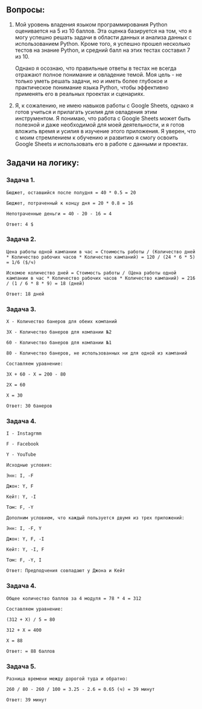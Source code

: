 ## Вопросы: 

1. Мой уровень владения языком программирования Python оценивается на 5 из 10 баллов. Эта оценка базируется на том, что я могу успешно решать задачи в области данных и анализа данных с использованием Python. Кроме того, я успешно прошел несколько тестов на знание Python, и средний балл на этих тестах составил 7 из 10.

    Однако я осознаю, что правильные ответы в тестах не всегда отражают полное понимание и овладение темой. Моя цель - не только уметь решать задачи, но и иметь более глубокое и практическое понимание языка Python, чтобы эффективно применять его в реальных проектах и сценариях.

2. Я, к сожалению, не имею навыков работы с Google Sheets, однако я готов учиться и прилагать усилия для овладения этим инструментом. Я понимаю, что работа с Google Sheets может быть полезной и даже необходимой для моей деятельности, и я готов вложить время и усилия в изучение этого приложения. Я уверен, что с моим стремлением к обучению и развитию я смогу освоить Google Sheets и использовать его в работе с данными и проектах.

## Задачи на логику:

### Задача 1.

    Бюджет, оставшийся после полудня = 40 * 0.5 = 20
   
    Бюджет, потраченный к концу дня = 20 * 0.8 = 16

    Непотраченные деньги = 40 - 20 - 16 = 4

    Ответ: 4 $

### Задача 2.

    Цена работы одной кампании в час = Стоимость работы / (Количество дней * Количество рабочих часов * Количество кампаний) = 120 / (24 * 6 * 5) = 1/6 ($/ч)
   
    Искомое количество дней = Стоимость работы / (Цена работы одной кампании в час * Количество рабочих часов * Количество кампаний) = 216 / (1 / 6 * 8 * 9) = 18 (дней)

    Ответ: 18 дней

### Задача 3.

    X - Количество банеров для обеих компаний
            
    3Х - Количество банеров для компании №2
            
    60 - Количество банеров для компании №1
                
    80 - Количество банеров, не использованных ни для одной из кампаний

    Составляем уравнение:

    3Х + 60 - Х = 200 - 80

    2Х = 60
                
    Х = 30

    Ответ: 30 банеров

### Задача 4.
    I - Instagrmm

    F - Facebook
    
    Y - YouTube

    Исходные условия:

    Энн: I, -F

    Джон: Y, F

    Кейт: Y, -I

    Том: F, -Y

    Дополним условием, что каждый пользуется двумя из трех приложений:

    Энн: I, -F, Y

    Джон: Y, F, -I

    Кейт: Y, -I, F

    Том: F, -Y, I

    Ответ: Предподчения совпадают у Джона и Кейт

### Задача 4.
    Общее количество баллов за 4 модуля = 78 * 4 = 312

    Составляем уравнение:

    (312 + Х) / 5 = 80 

    312 + X = 400 

    X = 88

    Ответ: = 88 баллов

### Задача 5.
    Разница времени между дорогой туда и обратно:
    
    260 / 80 - 260 / 100 = 3.25 - 2.6 = 0.65 (ч) = 39 минут

    Ответ: 39 минут




   
   





